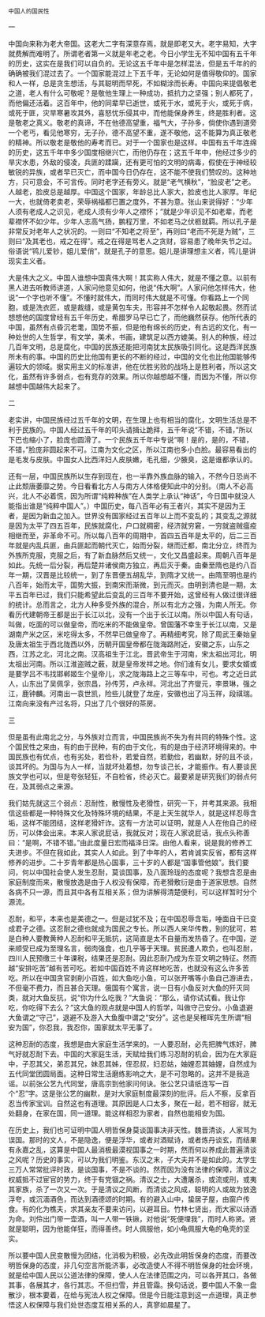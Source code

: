     中国人的国民性 

   一

   中国向来称为老大帝国。这老大二字有深意存焉，就是即老又大。老字易知，大字就费解而难明了。所谓老者第一义就是年老之老。今日小学生无不知中国有五千年的历史，这实在是我们可以自负的。无论这五千年中是怎样混法，但是五千年的的确确被我们混过去了。一个国家能混过上下五千年，无论如何是值得敬仰的。国家和人一样，总是贪生想活，与其聪明而早死，不如糊涂而长寿。中国向来提倡敬老之道，老人有什么可敬呢？是敬他生理上一种成功，抵抗力之坚强；别人都死了，而他偏还活着。这百年中，他的同辈早已逝世，或死于水，或死于火，或死于病，或死于匪，灾旱寒暑攻其外，喜怒忧乐侵其中，而他能保身养生，终是胜利者。这是敬老之真义。敬老的真谛，不在他德高望重，福气大，子孙多，倘使你遇到道旁一个老丐，看见他寒穷，无子孙，德不高望不重，遂不敬他，这不能算为真正敬老的精神。所以敬老是敬他的寿考而已。对于一个国家也是这样。中国有五千年连绵的历史，这五千年中多少国度相继兴亡，而他仍存在；这五千年中，他经过多少的旱灾水患，外敌的侵凌，兵匪的蹂躏，还有更可怕的文明的病毒，假使在于神经较敏锐的异族，或者早已灭亡，而中国今日仍存在，这不能不使我们赞叹的。这种地方，只可意会，不可言传。同时老字还有旁义。就是“老气横秋”，“脸皮老”之老。人越老，脸皮总是越厚。中国这个国家，年龄总比人家大，脸皮也比人家厚。年纪一大，也就倚老卖老，荣辱祸福都已置之度外，不甚为意。张山来说得好：“少年人须有老成人之识见，老成人须有少年人之襟怀；”就是少年识见不如老辈，而老辈襟怀不如少年。少年人志高气扬，鹏程万里，不如老马之伏枥就羁。所以孔子是非常反对老年人之状况的。一则曰“不知老之将至”，再则曰“老而不死是为贼”，三则曰“及其老也，戒之在得”。戒之在得是骂老人之贪财，容易患了晚年失节之过。俗语说“鸨儿爱钞，姐儿爱俏”，就是孔子的意思。姐儿是讲理想主义者，鸨儿是讲现实主义者。

   大是伟大之义。中国人谁想中国真伟大啊！其实称人伟大，就是不懂之意。以前有黑人进去听教师讲道，人家问他意见如何，他说“伟大啊”。人家问他怎样伟大，他说“一个字也听不懂”。不懂时就伟大，而同时伟大就是不可懂。你看路上一个同胞，或是洗衣匠，或是裁缝，或是黄包车夫，形容并不怎样令人起敬起畏。然而试想想他的国度曾经有五千年历史，希腊罗马早已亡了，而他巍然获存。他所代表的中国，虽然有点昏沉老耄，国势不振，但是他有绵长的历史，有古远的文化，有一种处世的人生哲学，有文学，美术，书画，建筑足以西方媲美。别人的种族，经过几百年文明，总是腐化，中国的民族还能把河南犹太民族吸引同化。这是西洋民族所未有的事。中国的历史比他国有更长的不断的经过，中国的文化也比他国能够传遍较大的领域。据实用主义的标准讲，他在优胜劣败的战场上是胜利者，所以这文化，虽然有许多弱点，也有竞存的效果。所以你越想越不懂，而因为不懂，所以你越想中国越伟大起来了。

   二

   老实讲，中国民族经过五千年的文明，在生理上也有相当的腐化，文明生活总是不利于民族的。中国人经过五千年的叩头请揖让跪拜，五千年说“不错，不错，”所以下巴也缩小了，脸庞也圆滑了。一个民族五千年中专说“啊！是的，是的，不错，不错，”脸庞非圆起来不可。江南为文化之区，所以江南也多小白脸。最容易看出的是毛发与皮肤。中国女人比西洋妇人皮肤嫩，毛孔细，少腋臭，这是谁都承认的。

   还有一层，中国民族所以生存到现在，也一半靠外族血脉的输入，不然今日恐尚不止此颓唐萎靡之势。今日看看北方人与南方人体格便知此中的分别。（南人不必高兴，北人不必着慌，因为所谓“纯粹种族”在人类学上承认“神话”，今日国中就没人能指出谁是“纯粹中国人”。）中国历史，每八百年必有王者兴，其实不是因为王者，是因为新血之加入。世界没有国家经过五百年以上而不变乱的；其变乱之源就是因为太平了四五百年，民族就腐化，户口就稠密，经济就穷窘，一穷就盗贼瘟疫相继而至，非革命不可。所以每八百年的周期中，首四五百年是太平的，后二三百年就是内乱兵匪，由兵匪起而朝代灭亡，始而分裂，继而迁都，南北分立，终而为外族所克服，克服之后，有了新血脉然后又统一，文化又昌盛起来。周朝八百年是如此。先统一后分裂，再后楚并诸侯南方独立，再后灭于秦。由秦至隋也是约八百年一期，汉晋是比较统一，到了东晋便五胡乱华，到隋才又统一。由隋至明也是约八百年，始而太平，国势大振，到南宋而渐微，到元而灭。由明到清也是一期，太平五百年已过，我们只能希望此后变乱的三百年不要开始，这曾经有人做过很详细的统计。总而言之，北方人种多受外族的混合，所以有北方之强，为南人所无。你看历代建朝帝王都是出于长江以北，没有一个出于长江以南。所以中国人有句话，叫做，吃面的可以做皇帝，而吃米的不能做皇帝。曾国藩不幸生于长江以南，又是湖南产米之区，米吃得太多，不然早已做皇帝了。再精细考究，除了周武王秦始皇及唐太祖生于西北陇西以外，历朝开国皇帝都在陇海路附近，安徽之东，山东之西，江苏之北，河北之南。汉高祖生于江北，晋武帝生于河南，宋太祖出河北，明太祖出河南。所以江淮盗贼之薮，就是皇帝发祥之地。你们谁有女儿，要求女婿或是要学吕不韦找邯郸姬生个皇帝儿，求之陇海路上之三等车中，可也。考之近日武人，山东出了吴佩孚，张宗昌，孙传芳，卢永祥。河北出了齐燮元，李景琳，强之江，鹿钟麟。河南出一袁世凯，险些儿就登了龙座，安徽也出了冯玉祥，段祺瑞。江南向来没有产过名将，只出了几个很好的茶房。

   三

   但是虽有此南北之分，与外族对立而言，中国民族尚不失为有共同的特殊个性。这个国民性之来由，有的由于民种，有的由于文化，有的是由于经济环境得来的。中国民族也有优点，也有劣处，若俭朴，若爱自然，若勤俭，若幽默，好的且不谈，谈其坏的。为国与为人一样，当就坏处着想，勿专谈己长，才能振作。有人要谈民族文学也可以，但是夸张轻狂，不自检省，终必灭亡。最要紧是研究我们的弱点何在，及其弱点之来源。

   我们姑先就这三个弱点：忍耐性，散慢性及老猾性，研究一下，并考其来源。我相信这些都是一种特殊文化及特殊环境的结果，不是上天生就华人，就是这样忍辱含垢，这样不能团结，这样老猾奸诈。这有一方法可以证明，就是人人在他自己的经历，可以体会出来。本来人家说屁话，我就反对；现在人家说屁话，我点头称善曰：“是啊，不错不错。”由此度量日宏而福泽日深。由他人看来，说是我的修养工夫进步。不但在我如此，其实人人如此。到了中年的人，若肯诚实反省，都有这样修养的进步。二十岁青年都是热心国事，三十岁的人都是“国事管他娘”。我们要问，何以中国社会使人发生忍耐，莫谈国事，及八面玲珑的态度呢？我想含忍是由家庭制度而来，散慢放逸是由于人权没有保障，而老猾敷衍是由于道家思想。自然各病不只一源，而且其中各有互相关系；但为讲解得清楚便利，可以这样暂时分个源流。

   忍耐，和平，本来也是美德之一。但是过犹不及；在中国忍辱含垢，唾面自干已变成君子之德。这忍耐之德也就成为国民之专长。所以西人来华传教，别的犹可，若是白种人要教黄种人忍耐和平无抵抗，这简直是太不自量而发热昏了。在中国，逆来顺受已成为至理名言，弱肉强食，也几乎等于天理。贫民遭人欺负，也叫忍耐，四川人民预缴三十年课税，结果还是忍耐。因此忍耐乃成为东亚文明之特征。然而越“安排吃苦”越有苦可吃。若如中国百姓不肯这样地吃苦，也就没有这么许多苦吃。所以在中国贪官剥削小百姓，如大鱼吃小鱼，可以张开嘴等小鱼自己游进去，不但毫不费力，而且甚合天理。俄国有个寓言，说一日有小鱼反对大鱼的歼灭同类，就对大鱼反抗，说“你为什么吃我？”大鱼说：“那么，请你试试看。我让你吃，你吃得下去么？”这大鱼的观点就是中国人的哲学，叫做守己安分。小鱼退避大鱼谓之“守己”，退避不及游入大鱼腹中谓之“安分”。这也是吴稚晖先生所谓“相安为国”，你忍我，我忍你，国家就太平无事了。

   这种忍耐的态度，我想是由大家庭生活学来的。一人要忍耐，必先把脾气炼好，脾气好就忍耐下去。中国的大家庭生活，天赋给我们练习忍耐的机会，因为在大家庭中，子忍其父，弟忍其兄，妹忍其姊，侄忍叔，妇忍姑，妯娌忍其妯娌，自然成为五代同堂团圆局面。这种日常生活磨练影响之大，是不可忽略的。这并不是我造谣。以前张公艺九代同堂，唐高宗到他家问何诀。张公艺只请纸连写一百个“忍”字。这是张公艺的幽默，是对大家庭制度最深刻的批评。后人不察，反拿百忍当传家宝训。自然这也有道理。其原因是人口太多，聚在一起，若不相容，就无处翻身，在家在国，同一道理。能这样相忍为家者，自然也能相安为国。

   在历史上，我们也可证明中国人明哲保身莫谈国事决非天性。魏晋清谈，人家骂为误国。那时的文人，不是隐逸，便是浮华，或者对酒赋诗，或者炼丹谈玄，而结果有永嘉之乱，这算是中国人最消极最漠视国事之一时期，然而何以养成此普遍清谈之风呢？历史的事实，可以为我们明鉴。东汉之末，子大夫并不是如此的。太学生三万人常常批评时政，是谈国事，不是不谈的。然而因为没有法律的保障，清议之权威抵不过宦官的势力，终于有党锢之祸。清议之士，大遭屠杀，或流或刑，或夷其家族，杀了一次又一次。于是清议之风断，而清谈之风成，聪明的人或故为放逸浮夸，或沉湎酒色，而达到酒德颂的时期。有的避入山中，蛰居子屋，由窗户传食。有的化为樵夫，求其亲友不要来访问，以避耳目。竹林七贤出，而大家以诗酒为命。刘伶出门带一壶酒，叫一人带一铁锹，对他说“死便埋我”，而时人称贤。贤就是聪明，因为他能佯狂，而得善终。时人佩服他，如小龟佩服大龟的龟壳的坚实。

   所以要中国人民变散慢为团结，化消极为积极，必先改此明哲保身的态度，而要改明哲保身的态度，非几句空言所能济事，必改造使人不得不明哲保身的社会环境，就是给中国人民以公道法律的保障，使人人在法律范围之内，可以各开其口，各做其事，各展其才，各行其志。不但扫雪，并且管霜。换句话说，要中国人不象一盘散沙，根本要着，在给与宪法人权之保障。但是今日能注意到这一点道理，真正参悟这人权保障与我们处世态度互相关系的人，真寥如晨星了。

